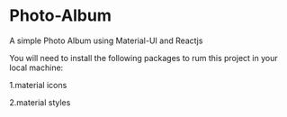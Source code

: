 # Photo-Album
A simple Photo Album using Material-UI and Reactjs

You will need to install the following packages to rum this project in your local machine:

1.material icons

2.material styles
